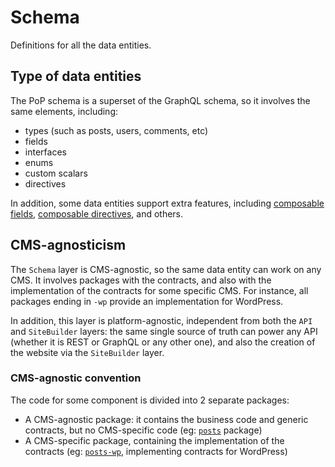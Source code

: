 # Schema

Definitions for all the data entities.

## Type of data entities

The PoP schema is a superset of the GraphQL schema, so it involves the same elements, including:

- types (such as posts, users, comments, etc)
- fields
- interfaces
- enums
- custom scalars
- directives

In addition, some data entities support extra features, including [composable fields](../API#composable-fields), [composable directives](../API#composable-directives), and others.

## CMS-agnosticism

The `Schema` layer is CMS-agnostic, so the same data entity can work on any CMS. It involves packages with the contracts, and also with the implementation of the contracts for some specific CMS. For instance, all packages ending in `-wp` provide an implementation for WordPress.

In addition, this layer is platform-agnostic, independent from both the `API` and `SiteBuilder` layers: the same single source of truth can power any API (whether it is REST or GraphQL or any other one), and also the creation of the website via the `SiteBuilder` layer.

### CMS-agnostic convention

The code for some component is divided into 2 separate packages:

- A CMS-agnostic package: it contains the business code and generic contracts, but no CMS-specific code (eg: [`posts`](packages/posts) package)
- A CMS-specific package, containing the implementation of the contracts (eg: [`posts-wp`](packages/posts-wp), implementing contracts for WordPress)
